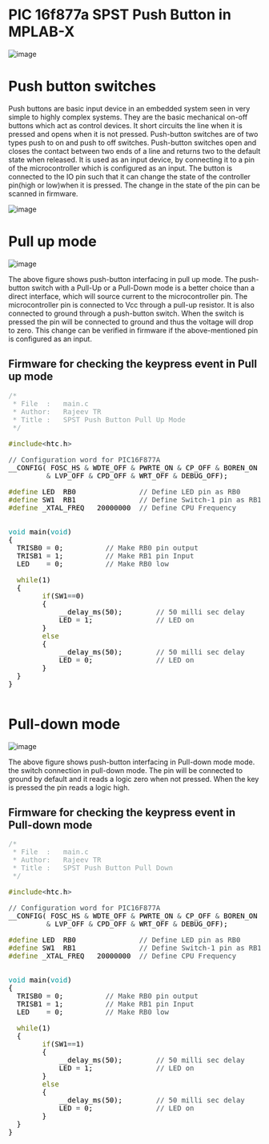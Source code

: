 # PIC 16f877a SPST Push Button in MPLAB-X

![image](https://user-images.githubusercontent.com/109785046/204700549-5bf060f7-eb34-4d4a-9a8a-6d2272c30b2f.png)


# Push button switches
Push buttons are basic input device in an embedded system seen in very simple to highly complex systems. They are the basic mechanical on-off buttons which act as control devices. It short circuits the line when it is pressed and opens when it is not pressed. Push-button switches are of two types push to on and push to off switches. Push-button switches open and closes the contact between two ends of a line and returns two to the default state when released. It is used as an input device, by connecting it to a pin of the microcontroller which is configured as an input. The button is connected to the IO pin such that it can change the state of the controller pin(high or low)when it is pressed. The change in the state of the pin can be scanned in firmware.

![image](https://user-images.githubusercontent.com/109785046/204694098-ab5bc9dc-68c8-4bee-b005-be91c46fa6d7.png)

# Pull up mode

![image](https://user-images.githubusercontent.com/109785046/204697595-75885a79-6a17-4437-8b2b-9c1db47893bb.png)

The above figure shows push-button interfacing in pull up mode. The push-button switch with a Pull-Up or a Pull-Down mode is a better choice than a direct interface, which will source current to the microcontroller pin. The microcontroller pin is connected to Vcc through a pull-up resistor. It is also connected to ground through a push-button switch. When the switch is pressed the pin will be connected to ground and thus the voltage will drop to zero. This change can be verified in firmware if the above-mentioned pin is configured as an input.

## Firmware for checking the keypress event in Pull up mode

<pre>
<font color="#95a5a6">&#47;*</font>
<font color="#95a5a6"> * File &nbsp;: &nbsp;&nbsp;main.c</font>
<font color="#95a5a6"> * Author: &nbsp;&nbsp;Rajeev TR</font>
<font color="#95a5a6"> * Title : &nbsp;&nbsp;SPST Push Button Pull Up Mode</font>
<font color="#95a5a6"> *&#47;</font>

<font color="#5e6d03">#include</font><font color="#434f54">&lt;</font><font color="#000000">htc</font><font color="#434f54">.</font><font color="#000000">h</font><font color="#434f54">&gt;</font>

<font color="#434f54">&#47;&#47; Configuration word for PIC16F877A</font>
<font color="#000000">__CONFIG</font><font color="#000000">(</font> <font color="#000000">FOSC_HS</font> <font color="#434f54">&amp;</font> <font color="#000000">WDTE_OFF</font> <font color="#434f54">&amp;</font> <font color="#000000">PWRTE_ON</font> <font color="#434f54">&amp;</font> <font color="#000000">CP_OFF</font> <font color="#434f54">&amp;</font> <font color="#000000">BOREN_ON</font>
 &nbsp;&nbsp;&nbsp;&nbsp;&nbsp;&nbsp;&nbsp;&nbsp;<font color="#434f54">&amp;</font> <font color="#000000">LVP_OFF</font> <font color="#434f54">&amp;</font> <font color="#000000">CPD_OFF</font> <font color="#434f54">&amp;</font> <font color="#000000">WRT_OFF</font> <font color="#434f54">&amp;</font> <font color="#000000">DEBUG_OFF</font><font color="#000000">)</font><font color="#000000">;</font>

<font color="#5e6d03">#define</font> <font color="#000000">LED</font> &nbsp;<font color="#000000">RB0</font> &nbsp;&nbsp;&nbsp;&nbsp;&nbsp;&nbsp;&nbsp;&nbsp;&nbsp;&nbsp;&nbsp;&nbsp;&nbsp;&nbsp;<font color="#434f54">&#47;&#47; Define LED pin as RB0</font>
<font color="#5e6d03">#define</font> <font color="#000000">SW1</font> &nbsp;<font color="#000000">RB1</font> &nbsp;&nbsp;&nbsp;&nbsp;&nbsp;&nbsp;&nbsp;&nbsp;&nbsp;&nbsp;&nbsp;&nbsp;&nbsp;&nbsp;<font color="#434f54">&#47;&#47; Define Switch-1 pin as RB1</font>
<font color="#5e6d03">#define</font> <font color="#000000">_XTAL_FREQ</font> &nbsp;&nbsp;<font color="#000000">20000000</font> &nbsp;<font color="#434f54">&#47;&#47; Define CPU Frequency</font>


<font color="#00979c">void</font> <font color="#000000">main</font><font color="#000000">(</font><font color="#00979c">void</font><font color="#000000">)</font>
<font color="#000000">{</font>
 &nbsp;<font color="#000000">TRISB0</font> <font color="#434f54">=</font> <font color="#000000">0</font><font color="#000000">;</font> &nbsp;&nbsp;&nbsp;&nbsp;&nbsp;&nbsp;&nbsp;&nbsp;&nbsp;<font color="#434f54">&#47;&#47; Make RB0 pin output</font>
 &nbsp;<font color="#000000">TRISB1</font> <font color="#434f54">=</font> <font color="#000000">1</font><font color="#000000">;</font> &nbsp;&nbsp;&nbsp;&nbsp;&nbsp;&nbsp;&nbsp;&nbsp;&nbsp;<font color="#434f54">&#47;&#47; Make RB1 pin Input</font>
 &nbsp;<font color="#000000">LED</font> &nbsp;&nbsp;&nbsp;<font color="#434f54">=</font> <font color="#000000">0</font><font color="#000000">;</font> &nbsp;&nbsp;&nbsp;&nbsp;&nbsp;&nbsp;&nbsp;&nbsp;&nbsp;<font color="#434f54">&#47;&#47; Make RB0 low</font>
 &nbsp;
 &nbsp;<font color="#5e6d03">while</font><font color="#000000">(</font><font color="#000000">1</font><font color="#000000">)</font>
 &nbsp;<font color="#000000">{</font>
 &nbsp;&nbsp;&nbsp;&nbsp;&nbsp;&nbsp;&nbsp;<font color="#5e6d03">if</font><font color="#000000">(</font><font color="#000000">SW1</font><font color="#434f54">==</font><font color="#000000">0</font><font color="#000000">)</font>
 &nbsp;&nbsp;&nbsp;&nbsp;&nbsp;&nbsp;&nbsp;<font color="#000000">{</font>
 &nbsp;&nbsp;&nbsp;&nbsp;&nbsp;&nbsp;&nbsp;&nbsp;&nbsp;&nbsp;&nbsp;<font color="#000000">__delay_ms</font><font color="#000000">(</font><font color="#000000">50</font><font color="#000000">)</font><font color="#000000">;</font> &nbsp;&nbsp;&nbsp;&nbsp;&nbsp;&nbsp;&nbsp;<font color="#434f54">&#47;&#47; 50 milli sec delay</font>
 &nbsp;&nbsp;&nbsp;&nbsp;&nbsp;&nbsp;&nbsp;&nbsp;&nbsp;&nbsp;&nbsp;<font color="#000000">LED</font> <font color="#434f54">=</font> <font color="#000000">1</font><font color="#000000">;</font> &nbsp;&nbsp;&nbsp;&nbsp;&nbsp;&nbsp;&nbsp;&nbsp;&nbsp;&nbsp;&nbsp;&nbsp;&nbsp;&nbsp;<font color="#434f54">&#47;&#47; LED on</font>
 &nbsp;&nbsp;&nbsp;&nbsp;&nbsp;&nbsp;&nbsp;<font color="#000000">}</font>
 &nbsp;&nbsp;&nbsp;&nbsp;&nbsp;&nbsp;&nbsp;<font color="#5e6d03">else</font>
 &nbsp;&nbsp;&nbsp;&nbsp;&nbsp;&nbsp;&nbsp;<font color="#000000">{</font>
 &nbsp;&nbsp;&nbsp;&nbsp;&nbsp;&nbsp;&nbsp;&nbsp;&nbsp;&nbsp;&nbsp;<font color="#000000">__delay_ms</font><font color="#000000">(</font><font color="#000000">50</font><font color="#000000">)</font><font color="#000000">;</font> &nbsp;&nbsp;&nbsp;&nbsp;&nbsp;&nbsp;&nbsp;<font color="#434f54">&#47;&#47; 50 milli sec delay</font>
 &nbsp;&nbsp;&nbsp;&nbsp;&nbsp;&nbsp;&nbsp;&nbsp;&nbsp;&nbsp;&nbsp;<font color="#000000">LED</font> <font color="#434f54">=</font> <font color="#000000">0</font><font color="#000000">;</font> &nbsp;&nbsp;&nbsp;&nbsp;&nbsp;&nbsp;&nbsp;&nbsp;&nbsp;&nbsp;&nbsp;&nbsp;&nbsp;&nbsp;<font color="#434f54">&#47;&#47; LED on &nbsp;</font>
 &nbsp;&nbsp;&nbsp;&nbsp;&nbsp;&nbsp;&nbsp;<font color="#000000">}</font>
 &nbsp;<font color="#000000">}</font>
<font color="#000000">}</font>

</pre>


# Pull-down mode

![image](https://user-images.githubusercontent.com/109785046/204698741-e90718a5-766d-4d12-9ec0-84dfb349c559.png)

The above figure shows push-button interfacing in Pull-down mode mode. the switch connection in pull-down mode. The pin will be connected to ground by default and it reads a logic zero when not pressed. When the key is pressed the pin reads a logic high.

## Firmware for checking the keypress event in Pull-down mode

<pre>
<font color="#95a5a6">&#47;*</font>
<font color="#95a5a6"> * File &nbsp;: &nbsp;&nbsp;main.c</font>
<font color="#95a5a6"> * Author: &nbsp;&nbsp;Rajeev TR</font>
<font color="#95a5a6"> * Title : &nbsp;&nbsp;SPST Push Button Pull Down</font>
<font color="#95a5a6"> *&#47;</font>

<font color="#5e6d03">#include</font><font color="#434f54">&lt;</font><font color="#000000">htc</font><font color="#434f54">.</font><font color="#000000">h</font><font color="#434f54">&gt;</font>

<font color="#434f54">&#47;&#47; Configuration word for PIC16F877A</font>
<font color="#000000">__CONFIG</font><font color="#000000">(</font> <font color="#000000">FOSC_HS</font> <font color="#434f54">&amp;</font> <font color="#000000">WDTE_OFF</font> <font color="#434f54">&amp;</font> <font color="#000000">PWRTE_ON</font> <font color="#434f54">&amp;</font> <font color="#000000">CP_OFF</font> <font color="#434f54">&amp;</font> <font color="#000000">BOREN_ON</font>
 &nbsp;&nbsp;&nbsp;&nbsp;&nbsp;&nbsp;&nbsp;&nbsp;<font color="#434f54">&amp;</font> <font color="#000000">LVP_OFF</font> <font color="#434f54">&amp;</font> <font color="#000000">CPD_OFF</font> <font color="#434f54">&amp;</font> <font color="#000000">WRT_OFF</font> <font color="#434f54">&amp;</font> <font color="#000000">DEBUG_OFF</font><font color="#000000">)</font><font color="#000000">;</font>

<font color="#5e6d03">#define</font> <font color="#000000">LED</font> &nbsp;<font color="#000000">RB0</font> &nbsp;&nbsp;&nbsp;&nbsp;&nbsp;&nbsp;&nbsp;&nbsp;&nbsp;&nbsp;&nbsp;&nbsp;&nbsp;&nbsp;<font color="#434f54">&#47;&#47; Define LED pin as RB0</font>
<font color="#5e6d03">#define</font> <font color="#000000">SW1</font> &nbsp;<font color="#000000">RB1</font> &nbsp;&nbsp;&nbsp;&nbsp;&nbsp;&nbsp;&nbsp;&nbsp;&nbsp;&nbsp;&nbsp;&nbsp;&nbsp;&nbsp;<font color="#434f54">&#47;&#47; Define Switch-1 pin as RB1</font>
<font color="#5e6d03">#define</font> <font color="#000000">_XTAL_FREQ</font> &nbsp;&nbsp;<font color="#000000">20000000</font> &nbsp;<font color="#434f54">&#47;&#47; Define CPU Frequency</font>


<font color="#00979c">void</font> <font color="#000000">main</font><font color="#000000">(</font><font color="#00979c">void</font><font color="#000000">)</font>
<font color="#000000">{</font>
 &nbsp;<font color="#000000">TRISB0</font> <font color="#434f54">=</font> <font color="#000000">0</font><font color="#000000">;</font> &nbsp;&nbsp;&nbsp;&nbsp;&nbsp;&nbsp;&nbsp;&nbsp;&nbsp;<font color="#434f54">&#47;&#47; Make RB0 pin output</font>
 &nbsp;<font color="#000000">TRISB1</font> <font color="#434f54">=</font> <font color="#000000">1</font><font color="#000000">;</font> &nbsp;&nbsp;&nbsp;&nbsp;&nbsp;&nbsp;&nbsp;&nbsp;&nbsp;<font color="#434f54">&#47;&#47; Make RB1 pin Input</font>
 &nbsp;<font color="#000000">LED</font> &nbsp;&nbsp;&nbsp;<font color="#434f54">=</font> <font color="#000000">0</font><font color="#000000">;</font> &nbsp;&nbsp;&nbsp;&nbsp;&nbsp;&nbsp;&nbsp;&nbsp;&nbsp;<font color="#434f54">&#47;&#47; Make RB0 low</font>
 &nbsp;
 &nbsp;<font color="#5e6d03">while</font><font color="#000000">(</font><font color="#000000">1</font><font color="#000000">)</font>
 &nbsp;<font color="#000000">{</font>
 &nbsp;&nbsp;&nbsp;&nbsp;&nbsp;&nbsp;&nbsp;<font color="#5e6d03">if</font><font color="#000000">(</font><font color="#000000">SW1</font><font color="#434f54">==</font><font color="#000000">1</font><font color="#000000">)</font>
 &nbsp;&nbsp;&nbsp;&nbsp;&nbsp;&nbsp;&nbsp;<font color="#000000">{</font>
 &nbsp;&nbsp;&nbsp;&nbsp;&nbsp;&nbsp;&nbsp;&nbsp;&nbsp;&nbsp;&nbsp;<font color="#000000">__delay_ms</font><font color="#000000">(</font><font color="#000000">50</font><font color="#000000">)</font><font color="#000000">;</font> &nbsp;&nbsp;&nbsp;&nbsp;&nbsp;&nbsp;&nbsp;<font color="#434f54">&#47;&#47; 50 milli sec delay</font>
 &nbsp;&nbsp;&nbsp;&nbsp;&nbsp;&nbsp;&nbsp;&nbsp;&nbsp;&nbsp;&nbsp;<font color="#000000">LED</font> <font color="#434f54">=</font> <font color="#000000">1</font><font color="#000000">;</font> &nbsp;&nbsp;&nbsp;&nbsp;&nbsp;&nbsp;&nbsp;&nbsp;&nbsp;&nbsp;&nbsp;&nbsp;&nbsp;&nbsp;<font color="#434f54">&#47;&#47; LED on</font>
 &nbsp;&nbsp;&nbsp;&nbsp;&nbsp;&nbsp;&nbsp;<font color="#000000">}</font>
 &nbsp;&nbsp;&nbsp;&nbsp;&nbsp;&nbsp;&nbsp;<font color="#5e6d03">else</font>
 &nbsp;&nbsp;&nbsp;&nbsp;&nbsp;&nbsp;&nbsp;<font color="#000000">{</font>
 &nbsp;&nbsp;&nbsp;&nbsp;&nbsp;&nbsp;&nbsp;&nbsp;&nbsp;&nbsp;&nbsp;<font color="#000000">__delay_ms</font><font color="#000000">(</font><font color="#000000">50</font><font color="#000000">)</font><font color="#000000">;</font> &nbsp;&nbsp;&nbsp;&nbsp;&nbsp;&nbsp;&nbsp;<font color="#434f54">&#47;&#47; 50 milli sec delay</font>
 &nbsp;&nbsp;&nbsp;&nbsp;&nbsp;&nbsp;&nbsp;&nbsp;&nbsp;&nbsp;&nbsp;<font color="#000000">LED</font> <font color="#434f54">=</font> <font color="#000000">0</font><font color="#000000">;</font> &nbsp;&nbsp;&nbsp;&nbsp;&nbsp;&nbsp;&nbsp;&nbsp;&nbsp;&nbsp;&nbsp;&nbsp;&nbsp;&nbsp;<font color="#434f54">&#47;&#47; LED on &nbsp;</font>
 &nbsp;&nbsp;&nbsp;&nbsp;&nbsp;&nbsp;&nbsp;<font color="#000000">}</font>
 &nbsp;<font color="#000000">}</font>
<font color="#000000">}</font>

</pre>
